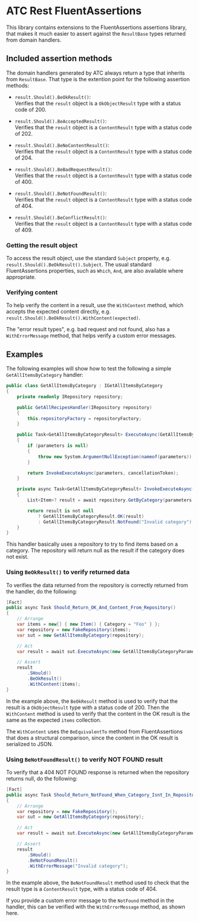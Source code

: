 ﻿# ATC Rest FluentAssertions

This library contains extensions to the FluentAssertions assertions library, that makes it much easier to assert against the `ResultBase` types returned from domain handlers.

## Included assertion methods

The domain handlers generated by ATC always return a type that inherits from `ResultBase`. That type is the extention point for the following assertion methods:

- `result.Should().BeOkResult()`:  
  Verifies that the `result` object is a `OkObjectResult` type with a status code of 200.

- `result.Should().BeAcceptedResult()`:  
  Verifies that the `result` object is a `ContentResult` type with a status code of 202.

- `result.Should().BeNoContentResult()`:  
  Verifies that the `result` object is a `ContentResult` type with a status code of 204.

- `result.Should().BeBadRequestResult()`:  
  Verifies that the `result` object is a `ContentResult` type with a status code of 400.

- `result.Should().BeNotFoundResult()`:  
  Verifies that the `result` object is a `ContentResult` type with a status code of 404.

- `result.Should().BeConflictResult()`:  
  Verifies that the `result` object is a `ContentResult` type with a status code of 409.

### Getting the result object

To access the result object, use the standard `Subject` property, e.g. `result.Should().BeOkResult().Subject`. The usual standard FluentAssertions properties, such as `Which`, `And`, are also available where appropriate.

### Verifying content

To help verify the content in a result, use the `WithContent` method, which accepts the expected content directly, e.g. `result.Should().BeOkResult().WithContent(expected)`.

The "error result types", e.g. bad request and not found, also has a `WithErrorMessage` method, that helps verify a custom error messages.

## Examples

The following examples will show how to test the following a simple `GetAllItemsByCategory` handler:

```csharp
public class GetAllItemsByCategory : IGetAllItemsByCategory
{
    private readonly IRepository repository;

    public GetAllRecipesHandler(IRepository repository)
    {
        this.repositoryFactory = repositoryFactory;
    }

    public Task<GetAllItemsByCategoryResult> ExecuteAsync(GetAllItemsByCategoryParameters parameters, CancellationToken cancellationToken = default)
    {
        if (parameters is null)
        {
            throw new System.ArgumentNullException(nameof(parameters));
        }

        return InvokeExecuteAsync(parameters, cancellationToken);
    }

    private async Task<GetAllItemsByCategoryResult> InvokeExecuteAsync(GetAllItemsByCategoryParameters parameters, CancellationToken cancellationToken)
    {
        List<Item>? result = await repository.GetByCategory(parameters.Category);

        return result is not null
            ? GetAllItemsByCategoryResult.OK(result)
            : GetAllItemsByCategoryResult.NotFound("Invalid category");
    }
}
```

This handler basically uses a repository to try to find items based on a category. The repository will return null as the result if the category does not exist.

### Using `BeOkResult()` to verify returned data

To verifies the data returned from the repository is correctly returned from the handler, do the following:

```csharp
[Fact]
public async Task Should_Return_OK_And_Content_From_Repository()
{
    // Arrange
    var items = new[] { new Item() { Category = "Foo" } };
    var repository = new FakeRepository(items);
    var sut = new GetAllItemsByCategory(repository);

    // Act
    var result = await sut.ExecuteAsync(new GetAllItemsByCategoryParameters { Category = "Foo" });

    // Assert
    result
        .SHould()
        .BeOkResult()
        .WithContent(items);
}
```

In the example above, the `BeOkResult` method is used to verify that the result is a `OkObjectResult` type with a status code of 200. Then the `WithContent` method is used to verify that the content in the OK result is the same as the expected `items` collection.

The `WithContent` uses the `BeEquivalentTo` method from FluentAssertions that does a structural comparison, since the content in the OK result is serialized to JSON.

### Using `BeNotFoundResult()` to verify NOT FOUND result

To verify that a 404 NOT FOUND response is returned when the repository returns null, do the following:

```csharp
[Fact]
public async Task Should_Return_NotFound_When_Category_Isnt_In_Repository()
{
    // Arrange
    var repository = new FakeRepository();
    var sut = new GetAllItemsByCategory(repository);

    // Act
    var result = await sut.ExecuteAsync(new GetAllItemsByCategoryParameters { Category = "Bar" });

    // Assert
    result
        .SHould()
        .BeNotFoundResult()
        .WithErrorMessage("Invalid category");
}
```

In the example above, the `BeNotFoundResult` method used to check that the result type is a `ContentResult` type, with a status code of 404.

If you provide a custom error message to the `NotFound` method in the handler, this can be verified with the `WithErrorMessage` method, as shown here.